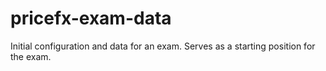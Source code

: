 # pricefx-exam-data
Initial configuration and data for an exam. Serves as a starting position for the exam.
